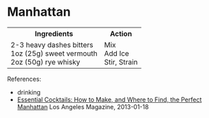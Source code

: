 # Manhattan

<table><tbody>
<tr><th>Ingredients</th><th>Action</th></tr>
<tr><td>
2-3 heavy dashes bitters <br>
1oz (25g) sweet vermouth <br>
2oz (50g) rye whisky<br>
</td><td>
Mix<br>
Add Ice<br>
Stir, Strain
</td></tr>
</tbody>
</table>


References:
* drinking
* [Essential Cocktails: How to Make, and Where to Find, the Perfect Manhattan](http://www.lamag.com/liquidlablog/essential-cocktails-how-to-make-and-where-to-find-the-perfect-manhattan/) Los Angeles Magazine, 2013-01-18

